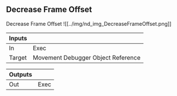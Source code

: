 ## Decrease Frame Offset
Decrease Frame Offset
![[../img/nd_img_DecreaseFrameOffset.png]]

|Inputs||
|--|--|
| In | Exec |
| Target | Movement Debugger Object Reference |

|Outputs||
|--|--|
| Out | Exec |
